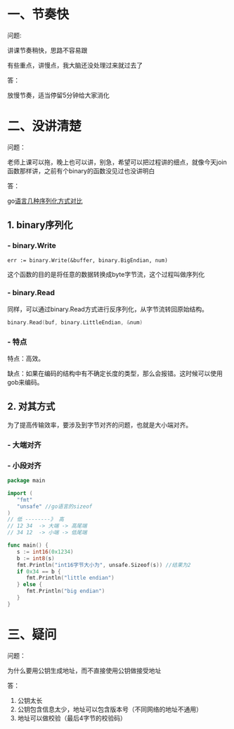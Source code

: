 

# 一、节奏快

问题:

讲课节奏稍快，思路不容易跟

有些重点，讲慢点，我大脑还没处理过来就过去了



答：

放慢节奏，适当停留5分钟给大家消化



# 二、没讲清楚

问题：

老师上课可以拖，晚上也可以讲，别急，希望可以把过程讲的细点，就像今天join函数那样讲，之前有个binary的函数没见过也没讲明白



答：

go[语言几种序列化方式对比](https://blog.csdn.net/fengfengdiandia/article/details/79986237)



## 1. binary序列化

### - binary.Write

```
err := binary.Write(&buffer, binary.BigEndian, num)
```

这个函数的目的是将任意的数据转换成byte字节流，这个过程叫做序列化

### - binary.Read

同样，可以通过binary.Read方式进行反序列化，从字节流转回原始结构。

```go
binary.Read(buf, binary.LittleEndian, &num)
```

### - 特点

特点：高效。

缺点：如果在编码的结构中有不确定长度的类型，那么会报错。这时候可以使用gob来编码。



## 2. 对其方式 

为了提高传输效率，要涉及到字节对齐的问题，也就是大小端对齐。

### - 大端对齐

### - 小段对齐

```go
package main

import (
   "fmt"
   "unsafe" //go语言的sizeof
)
// 低 --------》 高
// 12 34  -> 大端 -> 高尾端
// 34 12  -> 小端 -> 低尾端

func main() {
   s := int16(0x1234)
   b := int8(s)
   fmt.Println("int16字节大小为", unsafe.Sizeof(s)) //结果为2
   if 0x34 == b {
      fmt.Println("little endian")
   } else {
      fmt.Println("big endian")
   }
}
```



# 三、疑问

问题：

为什么要用公钥生成地址，而不直接使用公钥做接受地址



答：

1. 公钥太长
2. 公钥包含信息太少，地址可以包含版本号（不同网络的地址不通用）
3. 地址可以做校验（最后4字节的校验码）

